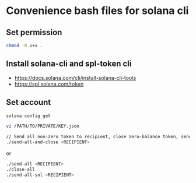 # Convenience bash files for solana cli
## Set permission
```sh
chmod -R u+x .
```

## Install solana-cli and spl-token cli
- https://docs.solana.com/cli/install-solana-cli-tools
- https://spl.solana.com/token

## Set account
```sh
solana config get
```

```sh
vi /PATH/TO/PRIVATE/KEY.json
```

```sh
// Send all non-zero token to recipient, close zero-balance token, send all SOL to recipient
./send-all-and-close <RECIPIENT>
```

or
```sh
./send-all <RECIPIENT>
./close-all
./send-all-sol <RECIPIENT>
